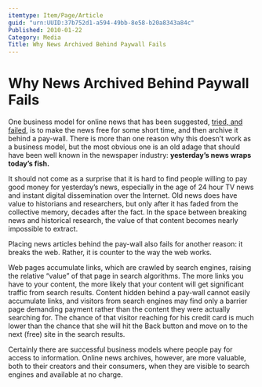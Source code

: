 ```yaml
---
itemtype: Item/Page/Article
guid: "urn:UUID:37b752d1-a594-49bb-8e58-b20a8343a84c"
Published: 2010-01-22
Category: Media
Title: Why News Archived Behind Paywall Fails
---
```


# Why News Archived Behind Paywall Fails

One business model for online news that has been suggested, [tried, and
failed](http://www.nytimes.com/2007/09/18/business/media/18times.html),
is to make the news free for some short time, and then archive it behind
a pay-wall. There is more than one reason why this doesn’t work as a
business model, but the most obvious one is an old adage that should
have been well known in the newspaper industry: **yesterday’s news wraps
today’s fish.**

It should not come as a surprise that it is hard to find people willing
to pay good money for yesterday’s news, especially in the age of 24 hour
TV news and instant digital dissemination over the Internet. Old news
does have value to historians and researchers, but only after it has
faded from the collective memory, decades after the fact. In the space
between breaking news and historical research, the value of that content
becomes nearly impossible to extract.

Placing news articles behind the pay-wall also fails for another reason:
it breaks the web. Rather, it is counter to the way the web works.

Web pages accumulate links, which are crawled by search engines, raising
the relative “value” of that page in search algorithms. The more links
you have to your content, the more likely that your content will get
significant traffic from search results. Content hidden behind a
pay-wall cannot easily accumulate links, and visitors from search
engines may find only a barrier page demanding payment rather than the
content they were actually searching for. The chance of that visitor
reaching for his credit card is much lower than the chance that she will
hit the Back button and move on to the next (free) site in the search
results.

Certainly there are successful business models where people pay for
access to information. Online news archives, however, are more valuable,
both to their creators and their consumers, when they are visible to
search engines and available at no charge.

